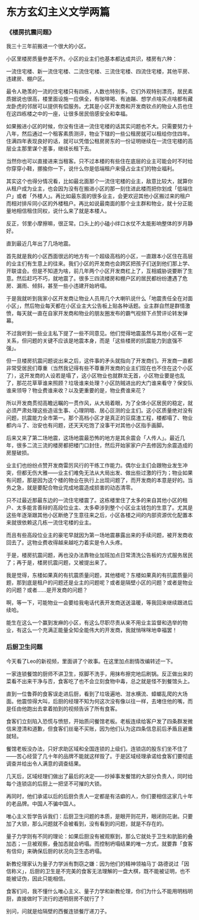 # 东方玄幻主义文学两篇

### 《楼房抗震问题》

我三十三年前搬进一个很大的小区。

小区里楼房质量参差不齐。小区的业主们也基本都达成共识，楼房有六种：

一流住宅楼、新一流住宅楼、二流住宅楼、三流住宅楼、四流住宅楼，其他平房、违建房、棚户区。

最令人艳羡的一流的住宅楼只有四栋，人数也特别多。它们外观特别漂亮，居民素质据说也很高，楼里面设施一应俱全，有咖啡喝、有迪蹦、想学点啥买点啥都有藏龙卧虎的邻居可以提供有偿服务。尤其是小区开发商和开发商钦点的物业人员也住在这四栋楼之中的一座，让很多居民倍感安全和幸福。

如果搬进小区的时候，你没有住进一流住宅楼的话其实问题也不大。只需要努力十八年，然后通过一个租客素质测评，物业下辖的一些公租房就可以租给你住四年。住满四年表现良好的话，就可以凭借公租房房东的一份证明继续在一流住宅楼的高层业主那里谋个差事，继续长租下去。

当然你也可以直接进来当租客。只不过本楼的有些住在底层的业主可能会时不时给你穿穿小鞋，挪揄你一下，说什么你是低端租户来侵占业主们的物业福利。

其实这个也得分情况看，比如最北面那个一流住宅楼的业主，敌意比较大，就算你从租户成为业主，也会因为没有在搬进小区的那一刻住进此楼而把你划成「低端住户」或者「外楼人」。再比如最东面的很多业主，会更欢迎其他小区搬过来的租户而相对排斥同小区的外楼租户。再比如说最南面的那个业主群和物业，就十分正能量地相信租住同权，说什么来了就是本楼人。

反正，邻里小摩擦嘛，很正常。口头上的小磕小绊口水仗不太能影响整体的岁月静好。

直到最近几年出了几场地震。

首先就是我的小区西面很远的地方有一个超级高档的小区，一直跟本小区住在高层的业主们有生意上的往来。我们小区的开发商也会跨区把孩子们送到他们那上学、开联谊会。但是不知道为啥，前几年两个小区开发商杠上了，互相威胁说要断了生意。然后赶巧不巧，就地震了。很多三四流楼房和棚户区的居民都纷纷遭遇了危房、漏雨、倾斜，甚至一些小违建开始坍塌。

于是我就听到我家小区开发商让物业人员用几个大喇叭说什么「地震责任全在对面小区」，然后物业每天都在小区业主大公告板上贴各种话题。业主群自然是群情激愤，每天就一直在自家开发商和物业的朋友圈发布的霸气视频下点赞评论转发弹幕。

不过我听到一些业主私下提了一些不同意见。他们觉得地震虽然与其他小区有一定关系，但问题的关键不应该是地震本身，而是「这些楼房的抗震能力到底强不强」。

但一旦楼房抗震问题说出来之后，这件事的矛头就指向了开发商们。开发商一直都非常受居民们尊重（当然我记得有些不尊重开发商的业主们现在也不住在这个小区了），这开发商的人设若是塌了，这小区物业也就群龙无首，小区物业要是也乱了，那花花草草谁来照顾？垃圾谁来处理？小区防贼进出的大门谁来看守？保安队谁来领导？物业费谁来收？以及更重要的是，物业费谁来花？

所以开发商贯彻高瞻远瞩的一贯作风，从大局着眼，为了全体小区居民的稳定，就必须严肃处理这些造谣生事、心理阴暗、居心叵测的业主们。这小区质量绝对没有问题，抗震能力全市第一。那个高档小区才是真正的豆腐渣工程，楼都塌了、物业都内斗了、治安也有问题，还天天吃饱了没事干对其他小区指手画脚。

后来又来了第二场地震，这场地震最恐怖的地方是其余震会「人传人」。最近几年，很多二流三流的楼房都把楼门口封住，然后开始家家户户去修因为余震造成的房屋破损。

业主们也纷纷点赞开发商雷厉风行的干练工作能力。偶尔业主们会跟物业发生冲突，但都无伤大雅——业主们难免无法从大局出发、做出些过激的行为；物业如果有问题，那是因为这个楼的物业在执行上出现问题了，而开发商的本意是好的。当务之急，就是要配合物业完成地震造成损害的动态清零。

只不过最近那最东边的一流住宅楼震了。这栋楼里住了太多的来自其他小区的租户、太多能言善辩的高段位业主、太多牵涉到整个小区业主钱包的生意了。尤其是这些年逐渐跟其他小区断绝了生意往来之后，小区各楼之间的内部资源优化配置本来就很依赖这几栋一流住宅楼的业主。

而且有些高段位业主的豪宅早就因为第一场地震暴露出来的手续问题，被开发商收回去了。这物业费收得越来越吃力着实是令人头疼。

于是，楼房抗震问题，再也没办法靠物业加班加点日常清洗公告板的方式服务居民了；再于是，楼房抗震问题，又被提出来了。

我是觉得，东楼如果真的有抗震质量问题，其他楼呢？东楼如果真的有抗震质量问题，那到底是租户的问题还是业主的问题呢？或者是隔壁小区的问题？或者是物业的问题？或者……是开发商的问题？

啊，等一下，可能物业一会要给我电话代表开发商送送温暖，等我回来继续跟进后续哈。

能生在这么一个赢到发麻的小区，有这么尽职尽责从来不用业主监督和选举的物业，有这么一个充满正能量全知全能伟大的开发商，我就悄咪咪地幸福罢！

### 后厨卫生问题

今天看了Leo的新视频，里面讲了个故事。在这里加点剧情改编转述一下。

一家连锁餐馆的厨师不讲卫生，抠脚不洗手，用抹布擦完地后刷锅。反正做出来的菜看不出来干净与否，食客吃了也不会立刻食物中毒，总之就是怪不到餐馆头上。

直到一位鲁莽的食客误走进后厨，看到了垃圾遍地、泔水横流、蟑螂乱爬的大场面。他震惊得大叫，后厨的经理不知为何这次没有像以往一样，去堵住他的嘴，而是任由他跑出去拿着拍到的视频告诉了所有食客。

食客们立刻陷入恐慌与愤怒，开始质问餐馆老板。老板连续给客户发了四条群发微信来澄清和道歉，但食客们丝毫不买账，因为他们认为这四条信息前后矛盾且避重就轻。

餐馆老板没办法，只好求助区域和全国连锁的上级们。连锁店的股东们坐不住了——苦心经营了几十年的品牌不能就这样毁了。于是区域经理承诺给食客们要彻底调查并给出令人满意的调查结果。

几天后，区域经理们做出了最后的决定——炒掉事发餐馆的大部分负责人，同时给每个连锁店的后厨上一把坚不可摧的大锁。

再同时，他们承诺以后的后厨负责人一定都是有洁癖的人，你们要相信这家几十年的老品牌。中国人不骗中国人。

唯心主义哲学告诉我们：后厨卫生问题的本质，是眼开则花开，眼闭则花谢。只要加了大锁，那么问题就不会被看到，没有看到的问题，就是不存在的。

量子力学则有不同的理论：如果后厨没有被观察到，那么它就处于卫生和肮脏的叠加态；一旦被观察，叠加态就会坍塌。而控制坍塌结果的唯一方式，就要靠「食客有信仰」来确保后厨的状况向卫生态坍塌。

新教伦理家认为量子力学派有剽窃之嫌：因为他们的精神领袖马丁·路德说过「因信称义」，后厨的卫生是不完美的食客无法理解的一盘大棋，既不能被证明，也不能被证伪，因此只能相信。

食客们问，我不懂什么唯心主义、量子力学和新教伦理，你们为什么不能用明档明厨，直接做时下流行的透明厨房不就行了？

别问，问就是给隔壁的西餐连锁餐厅递刀子。